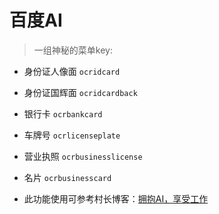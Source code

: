 # 百度AI
> 一组神秘的菜单key:

* 身份证人像面 `ocridcard`

* 身份证国辉面 `ocridcardback`

* 银行卡 `ocrbankcard`

* 车牌号 `ocrlicenseplate`

* 营业执照 `ocrbusinesslicense`

* 名片 `ocrbusinesscard`

* 此功能使用可参考村长博客：[拥抱AI，享受工作](http://ylin.wang/2017/07/13/esap18/)